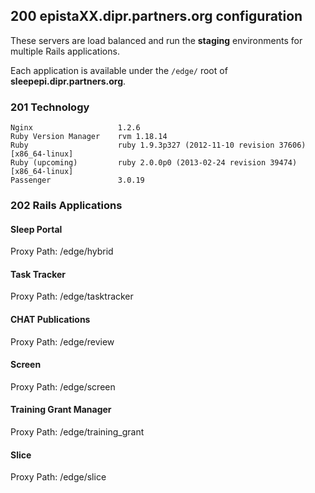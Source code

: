 ## 200 epistaXX.dipr.partners.org configuration

These servers are load balanced and run the **staging** environments for multiple Rails applications.

Each application is available under the `/edge/` root of **sleepepi.dipr.partners.org**.

### 201 Technology

```
Nginx                   1.2.6
Ruby Version Manager    rvm 1.18.14
Ruby                    ruby 1.9.3p327 (2012-11-10 revision 37606) [x86_64-linux]
Ruby (upcoming)         ruby 2.0.0p0 (2013-02-24 revision 39474) [x86_64-linux]
Passenger               3.0.19
```

### 202 Rails Applications

#### Sleep Portal

Proxy Path: /edge/hybrid


#### Task Tracker

Proxy Path: /edge/tasktracker


#### CHAT Publications

Proxy Path: /edge/review


#### Screen

Proxy Path: /edge/screen


#### Training Grant Manager

Proxy Path: /edge/training_grant


#### Slice

Proxy Path: /edge/slice

